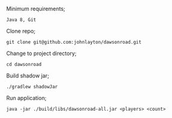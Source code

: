 Minimum requirements;

```
Java 8, Git
```

Clone repo;

```
git clone git@github.com:johnlayton/dawsonroad.git
```

Change to project directory;

```
cd dawsonroad
```


Build shadow jar;

```
./gradlew shadowJar

```


Run application;

```
java -jar ./build/libs/dawsonroad-all.jar <players> <count>
```

